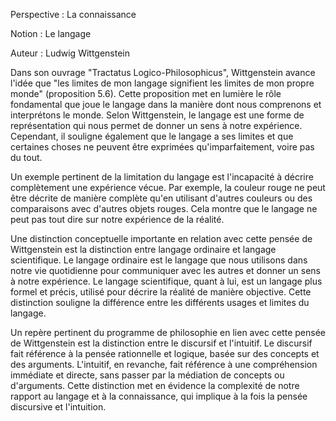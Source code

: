 Perspective : La connaissance

Notion : Le langage

Auteur : Ludwig Wittgenstein

Dans son ouvrage "Tractatus Logico-Philosophicus", Wittgenstein avance l'idée que "les limites de mon langage signifient les limites de mon propre monde" (proposition 5.6). Cette proposition met en lumière le rôle fondamental que joue le langage dans la manière dont nous comprenons et interprétons le monde. Selon Wittgenstein, le langage est une forme de représentation qui nous permet de donner un sens à notre expérience. Cependant, il souligne également que le langage a ses limites et que certaines choses ne peuvent être exprimées qu'imparfaitement, voire pas du tout.

Un exemple pertinent de la limitation du langage est l'incapacité à décrire complètement une expérience vécue. Par exemple, la couleur rouge ne peut être décrite de manière complète qu'en utilisant d'autres couleurs ou des comparaisons avec d'autres objets rouges. Cela montre que le langage ne peut pas tout dire sur notre expérience de la réalité.

Une distinction conceptuelle importante en relation avec cette pensée de Wittgenstein est la distinction entre langage ordinaire et langage scientifique. Le langage ordinaire est le langage que nous utilisons dans notre vie quotidienne pour communiquer avec les autres et donner un sens à notre expérience. Le langage scientifique, quant à lui, est un langage plus formel et précis, utilisé pour décrire la réalité de manière objective. Cette distinction souligne la différence entre les différents usages et limites du langage.

Un repère pertinent du programme de philosophie en lien avec cette pensée de Wittgenstein est la distinction entre le discursif et l'intuitif. Le discursif fait référence à la pensée rationnelle et logique, basée sur des concepts et des arguments. L'intuitif, en revanche, fait référence à une compréhension immédiate et directe, sans passer par la médiation de concepts ou d'arguments. Cette distinction met en évidence la complexité de notre rapport au langage et à la connaissance, qui implique à la fois la pensée discursive et l'intuition.
